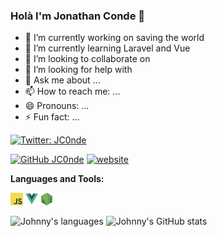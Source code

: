 ### Holà I'm Jonathan Conde 👋

- 🔭 I’m currently working on saving the world
- 🌱 I’m currently learning Laravel and Vue
- 👯 I’m looking to collaborate on 
- 🤔 I’m looking for help with 
- 💬 Ask me about ...
- 📫 How to reach me: ...
- 😄 Pronouns: ...
- ⚡ Fun fact: ...

[![Twitter: JC0nde](https://img.shields.io/twitter/follow/JC0nde?style=social)](https://twitter.com/JC0nde)
<!-- [![Linkedin: imthepk](https://img.shields.io/badge/-imthepk-blue?style=flat-square&logo=Linkedin&logoColor=white&link=https://www.linkedin.com/in/imthepk/)](https://www.linkedin.com/in/imthepk/) -->
[![GitHub JC0nde](https://img.shields.io/github/followers/JC0nde?label=follow&style=social)](https://github.com/JC0nde)
[![website](https://img.shields.io/badge/PortfolioWebsite-jonathanconde.com-2648ff?style=flat-square&logo=google-chrome)](https://jonathanconde.com)

**Languages and Tools:**  

<code><img height="20" src="https://raw.githubusercontent.com/github/explore/80688e429a7d4ef2fca1e82350fe8e3517d3494d/topics/javascript/javascript.png"></code>
<code><img height="20" src="https://raw.githubusercontent.com/github/explore/80688e429a7d4ef2fca1e82350fe8e3517d3494d/topics/vue/vue.png"></code>
<code><img height="20" src="https://raw.githubusercontent.com/github/explore/80688e429a7d4ef2fca1e82350fe8e3517d3494d/topics/nodejs/nodejs.png"></code>    


![Johnny's languages](https://github-readme-stats.vercel.app/api/top-langs/?username=JC0nde&theme=light&hide_langs_below=1)
![Johnny's GitHub stats](https://github-readme-stats.vercel.app/api?username=JC0nde&show_icons=true&theme=default)
